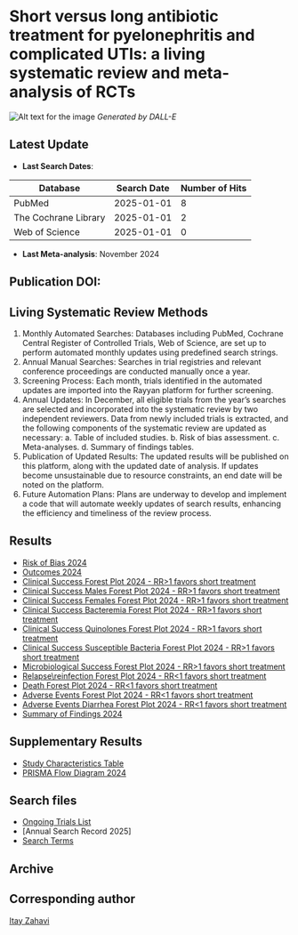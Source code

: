 # Short versus long antibiotic treatment for pyelonephritis and complicated UTIs: a living systematic review and meta-analysis of RCTs 

![Alt text for the image](https://github.com/ItayZahavi/living-SR-UTI-Tx-duration/blob/Data/PLfunny.jpg)
*Generated by DALL-E*


## Latest Update
- **Last Search Dates**:

| Database              | Search Date  | Number of Hits |
|-----------------------|--------------|----------------|
| PubMed               | 2025-01-01   | 8              |
| The Cochrane Library | 2025-01-01   | 2              |
| Web of Science       | 2025-01-01   | 0              |


- **Last Meta-analysis**: November 2024

## Publication DOI:

## Living Systematic Review Methods 
1. Monthly Automated Searches: Databases including PubMed, Cochrane Central Register of Controlled Trials, Web of Science, are set up to perform automated monthly updates using predefined search strings.
2. Annual Manual Searches: Searches in trial registries and relevant conference proceedings are conducted manually once a year.
3. Screening Process: Each month, trials identified in the automated updates are imported into the Rayyan platform for further screening.
4. Annual Updates: In December, all eligible trials from the year’s searches are selected and incorporated into the systematic review by two independent reviewers. Data from newly included trials is extracted, and the following components of the systematic review are updated as necessary:
a. Table of included studies.
b. Risk of bias assessment.
c. Meta-analyses.
d. Summary of findings tables.
5. Publication of Updated Results: The updated results will be published on this platform, along with the updated date of analysis. If updates become unsustainable due to resource constraints, an end date will be noted on the platform.
6. Future Automation Plans: Plans are underway to develop and implement a code that will automate weekly updates of search results, enhancing the efficiency and timeliness of the review process.


## Results 
- [Risk of Bias 2024](https://github.com/ItayZahavi/UTI.ShortEqualsLong/blob/results/Risk_of_bias24.png) 
- [Outcomes 2024](https://github.com/ItayZahavi/UTI.ShortEqualsLongblob/blob/results/Outcomes2024.md)
- [Clinical Success Forest Plot 2024 - RR>1 favors short treatment](https://github.com/ItayZahavi/UTI.ShortEqualsLong/blob/results/Cinical_success2024.png)
- [Clinical Success Males Forest Plot 2024 - RR>1 favors short treatment](https://github.com/ItayZahavi/UTI.ShortEqualsLong/blob/results/Clinical_success_males2024.png)
- [Clinical Success Females Forest Plot 2024 - RR>1 favors short treatment](https://github.com/ItayZahavi/UTI.ShortEqualsLong/blob/results/Females2024.png)
- [Clinical Success Bacteremia Forest Plot 2024 - RR>1 favors short treatment](https://github.com/ItayZahavi/UTI.ShortEqualsLong/blob/results/Bacteremia2024.png)
- [Clinical Success Quinolones Forest Plot 2024 - RR>1 favors short treatment](https://github.com/ItayZahavi/UTI.ShortEqualsLong/blob/results/Clinicalsuccessquinolones2024.png)
- [Clinical Success Susceptible Bacteria Forest Plot 2024 - RR>1 favors short treatment](https://github.com/ItayZahavi/UTI.ShortEqualsLong/blob/results/ClinicalsuccessSusceptiblebacteria2024.png)
- [Microbiological Success Forest Plot 2024 - RR>1 favors short treatment](https://github.com/ItayZahavi/UTI.ShortEqualsLong/blob/results/Micro_cure2024.png)
- [Relapse\reinfection Forest Plot 2024 - RR<1 favors short treatment](https://github.com/ItayZahavi/UTI.ShortEqualsLong/blob/results/reinfection2024.png.png)
- [Death Forest Plot 2024 - RR<1 favors short treatment](https://github.com/ItayZahavi/UTI.ShortEqualsLong/blob/results/Mortality2024.png)
- [Adverse Events Forest Plot 2024 - RR<1 favors short treatment](https://github.com/ItayZahavi/living-SR-UTI-Tx-duration/blob/results/AE2024.png)
- [Adverse Events Diarrhea Forest Plot 2024 - RR<1 favors short treatment](https://github.com/ItayZahavi/living-SR-UTI-Tx-duration/blob/results/Diarrhea22024.png)
- [Summary of Findings 2024](https://github.com/ItayZahavi/living-SR-UTI-Tx-duration/blob/results/SummaryofFindings2024.md) 

## Supplementary Results 
- [Study Characteristics Table](https://github.com/ItayZahavi/UTI.ShortEqualsLong/blob/results/StudyandpatientcharacteristicsGit2024.csv)
- [PRISMA Flow Diagram 2024](https://github.com/ItayZahavi/UTI.ShortEqualsLong/blob/results/PRISMA2024.png)

## Search files  
- [Ongoing Trials List](https://github.com/ItayZahavi/UTI.ShortEqualsLong/blob/Data/Ongoing_trials_registry2024.md)
- [Annual Search Record 2025]
- [Search Terms](https://github.com/ItayZahavi/UTI.ShortEqualsLong/blob/Data/Searchterms.md)

## Archive

## Corresponding author 
[Itay Zahavi](mailto:itai1994@gmail.com)


